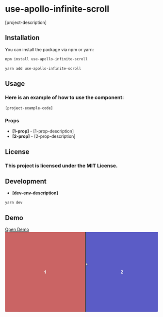# use-apollo-infinite-scroll

[project-description]

## Installation

You can install the package via npm or yarn:

```sh
npm install use-apollo-infinite-scroll
```

```sh
yarn add use-apollo-infinite-scroll
```

## Usage

### Here is an example of how to use the component:

```jsx
[project-example-code]
```

### Props
* **[1-prop]** - [1-prop-description]
* **[2-prop]** - [2-prop-description]

## License
### This project is licensed under the MIT License.

## Development
* **[dev-env-description]**

```sh
yarn dev
```

## Demo

[Open Demo](https://github.com/IliyaBrook/use-apollo-infinite-scroll/blob/master/assets/demo.gif)
![image](https://github.com/IliyaBrook/use-apollo-infinite-scroll/blob/master/assets/demo.gif)
